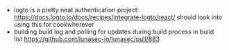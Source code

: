 
- logto is a pretty neat authentication project: https://docs.logto.io/docs/recipes/integrate-logto/react/ should look into using this for cookwherever
- building build log and polling for updates during build process in build list https://github.com/lunasec-io/lunasec/pull/883